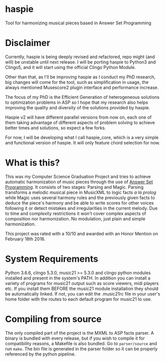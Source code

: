 # haspie
Tool for harmonizing musical pieces based in Answer Set Programming

# Disclaimer
Currently, haspie is being deeply revised and refactored, repo might (and will) be unstable until next release.
I will be porting haspie to Python3 and Clingo5, and it will start using the official Clingo Python Module.

Other than that, as I'll be improving haspie as I conduct my PhD research, big changes will come for the tool, such as simplification in usage, the always mentioned Musescore2 plugin interface and performance increase.

The focus of my PhD is the Efficient Generation of heterogeneous solutions to optimization problems in ASP so I hope that my research also helps improving the quality and diversity of the solutions provided by haspie.

Haspie v2 will have different parallel versions from now on, each one of them taking advantage of different aspects of problem solving to achieve better times and solutions, so expect a few forks.

For now, I will be developing what I call haspie_core, which is a very simple and functional version of haspie. It will only feature chord selection for now.

# What is this?
This was my Computer Science Graduation Project and tries to achieve automatic harmonization of music pieces through the use of [Answer Set Programming](http://potassco.sourceforge.net/). It consists of two stages: Parsing and Magic. Parsing transforms a melodic musical piece in MusicXML to logic facts *a la prolog* while Magic uses several harmony rules and the previously given facts to deduce the piece's harmony and be able to write scores for other voices following it or detect mistakes and irregularities in the current melody. Due to time and complexity restrictions it won't cover complex aspects of composition nor harmonization. No modulation, just plain and simple harmonization.

This project was rated with a 10/10 and awarded with an Honor Mention on February 18th 2016.

# System Requirements
Python 3.6.6, clingo 5.3.0, music21 >= 5.3.0 and clingo python modules installed and present in the system's PATH. In addition you can install a variety of programs for music21 output such as score viewers, midi players etc. If you install them BEFORE the music21 module installation they should be automatically linked. If not, you can edit the .music21rc file in your user's home folder with the routes to each default program for music21 to use.

# Compiling from source
The only compiled part of the project is the MXML to ASP facts parser. A binary is bundled with every release, but if you wish to compile it for compatibility reasons, a Makefile is also bundled. Go to ```parser/source``` and run ```make```. The bin file is generated in the parser folder so it can be properly referenced by the python pipeline.
